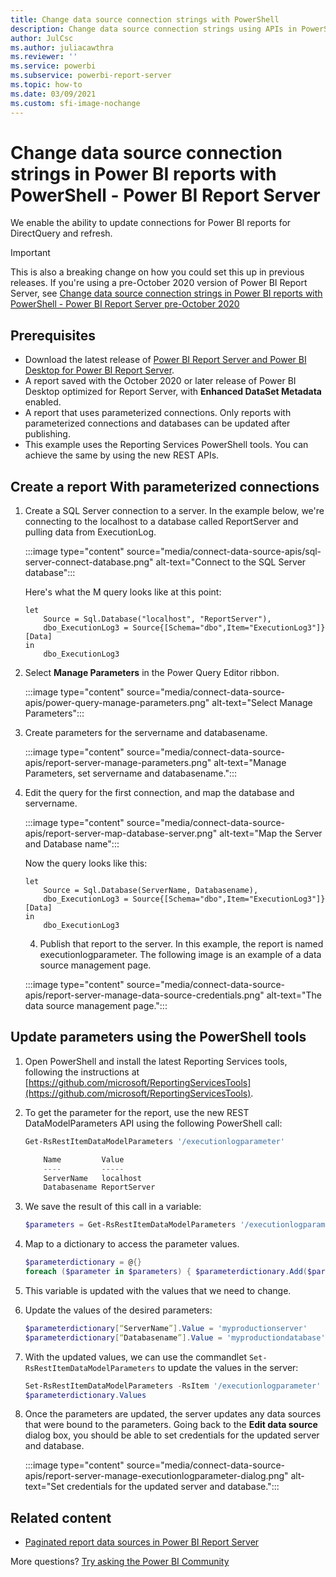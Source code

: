 ```yaml
---
title: Change data source connection strings with PowerShell
description: Change data source connection strings using APIs in PowerShell - Power BI Report Server.
author: JulCsc
ms.author: juliacawthra
ms.reviewer: ''
ms.service: powerbi
ms.subservice: powerbi-report-server
ms.topic: how-to
ms.date: 03/09/2021
ms.custom: sfi-image-nochange
---
```

# Change data source connection strings in Power BI reports with PowerShell - Power BI Report Server

We enable the ability to update connections for Power BI reports for DirectQuery and refresh.

> [!IMPORTANT]
> This is also a breaking change on how you could set this up in previous releases. If you're using a pre-October 2020 version of Power BI Report Server, see [Change data source connection strings in Power BI reports with PowerShell - Power BI Report Server pre-October 2020](connect-data-source-apis-pre-oct-2020.md)

## Prerequisites

- Download the latest release of [Power BI Report Server and Power BI Desktop for Power BI Report Server](https://powerbi.microsoft.com/report-server/).
- A report saved with the October 2020 or later release of Power BI Desktop optimized for Report Server, with **Enhanced DataSet Metadata** enabled.
- A report that uses parameterized connections. Only reports with parameterized connections and databases can be updated after publishing.
- This example uses the Reporting Services PowerShell tools. You can achieve the same  by using the new REST APIs.

## Create a report With parameterized connections
	
1. Create a SQL Server connection to a server. In the example below, we're connecting to the localhost to a database called ReportServer and pulling data from ExecutionLog.

	:::image type="content" source="media/connect-data-source-apis/sql-server-connect-database.png" alt-text="Connect to the SQL Server database":::

    Here's what the M query looks like at this point:

    ```
    let
        Source = Sql.Database("localhost", "ReportServer"),
        dbo_ExecutionLog3 = Source{[Schema="dbo",Item="ExecutionLog3"]}[Data]
    in
        dbo_ExecutionLog3
    ```

2. Select **Manage Parameters** in the Power Query Editor ribbon.

    :::image type="content" source="media/connect-data-source-apis/power-query-manage-parameters.png" alt-text="Select Manage Parameters":::

1.  Create parameters for the servername and databasename.

    :::image type="content" source="media/connect-data-source-apis/report-server-manage-parameters.png" alt-text="Manage Parameters, set servername and databasename.":::


3. Edit the query for the first connection, and map the database and servername.

    :::image type="content" source="media/connect-data-source-apis/report-server-map-database-server.png" alt-text="Map the Server and Database name":::

    Now the query looks like this:

    ```
    let
        Source = Sql.Database(ServerName, Databasename),
        dbo_ExecutionLog3 = Source{[Schema="dbo",Item="ExecutionLog3"]}[Data]
    in
        dbo_ExecutionLog3
    ```
	
	4. Publish that report to the server. In this example, the report is named executionlogparameter. The following image is an example of a data source management page.

    :::image type="content" source="media/connect-data-source-apis/report-server-manage-data-source-credentials.png" alt-text="The data source management page.":::

## Update parameters using the PowerShell tools

1. Open PowerShell and install the latest Reporting Services tools, following the instructions at [https://github.com/microsoft/ReportingServicesTools](https://github.com/microsoft/ReportingServicesTools).
	
2.  To get the parameter for the report, use the new REST DataModelParameters API using the following PowerShell call:

    ```powershell
    Get-RsRestItemDataModelParameters '/executionlogparameter'

        Name         Value
        ----         -----
        ServerName   localhost
        Databasename ReportServer
    ```

3. We save the result of this call in a variable:

    ```powershell
    $parameters = Get-RsRestItemDataModelParameters '/executionlogparameter'
    ```

4. Map to a dictionary to access the parameter values.

    ```powershell
    $parameterdictionary = @{}
    foreach ($parameter in $parameters) { $parameterdictionary.Add($parameter.Name, $parameter); }

4. This variable is updated with the values that we need to change.
5. Update the values of the desired parameters:

    ```powershell
    $parameterdictionary[“ServerName”].Value = 'myproductionserver'
    $parameterdictionary[“Databasename”].Value = 'myproductiondatabase'
    ```

6. With the updated values, we can use the commandlet `Set-RsRestItemDataModelParameters` to update the values in the server:

    ```powershell
    Set-RsRestItemDataModelParameters -RsItem '/executionlogparameter' -DataModelParameters $parameters
    $parameterdictionary.Values
    ```

7. Once the parameters are updated, the server updates any data sources that were bound to the parameters. Going back to the **Edit data source** dialog box, you should be able to set credentials for the updated server and database.

    :::image type="content" source="media/connect-data-source-apis/report-server-manage-executionlogparameter-dialog.png" alt-text="Set credentials for the updated server and database.":::

## Related content

- [Paginated report data sources in Power BI Report Server](connect-data-sources.md) 

More questions? [Try asking the Power BI Community](https://community.powerbi.com/)
